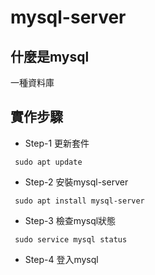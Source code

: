 # mysql-server


## 什麼是mysql
一種資料庫
## 實作步驟
- Step-1 更新套件
```
 sudo apt update 
```
- Step-2 安裝mysql-server 
```
 sudo apt install mysql-server
```
- Step-3 檢查mysql狀態 
```
 sudo service mysql status
```
- Step-4 登入mysql 
```

```
